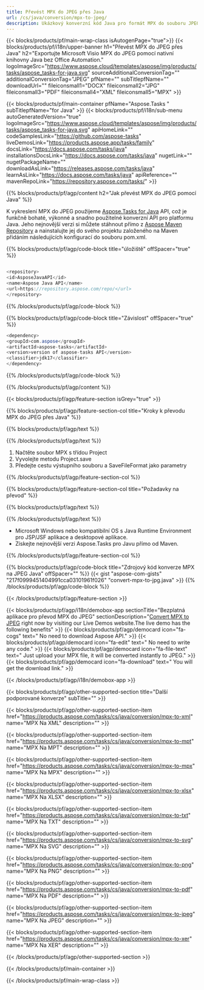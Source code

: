 ```yaml
---
title: Převést MPX do JPEG přes Java 
url: /cs/java/conversion/mpx-to-jpeg/ 
description: Ukázkový konverzní kód Java pro formát MPX do souboru JPEG. Tento příklad kódu použijte k převodu MPX na JPEG v jakékoli webové nebo desktopové aplikaci založené na Javě.
---
```


{{< blocks/products/pf/main-wrap-class isAutogenPage="true">}}
{{< blocks/products/pf/i18n/upper-banner h1="Převést MPX do JPEG přes Java" h2="Exportujte Microsoft Visio MPX do JPEG pomocí nativní knihovny Java bez Office Automation." logoImageSrc="https://www.aspose.cloud/templates/aspose/img/products/tasks/aspose_tasks-for-java.svg" sourceAdditionalConversionTag="" additionalConversionTag="JPEG" pfName="" subTitlepfName="" downloadUrl="" fileiconsmall1="DOCX" fileiconsmall2="JPG" fileiconsmall3="PDF" fileiconsmall4="XML" fileiconsmall5="MPX" >}}

{{< blocks/products/pf/main-container pfName="Aspose.Tasks " subTitlepfName="for Java" >}}
{{< blocks/products/pf/i18n/sub-menu autoGeneratedVersion="true" logoImageSrc="https://www.aspose.cloud/templates/aspose/img/products/tasks/aspose_tasks-for-java.svg" apiHomeLink="" codeSamplesLink="https://github.com/aspose-tasks" liveDemosLink="https://products.aspose.app/tasks/family" docsLink="https://docs.aspose.com/tasks/java" installationsDocsLink="https://docs.aspose.com/tasks/java" nugetLink="" nugetPackageName="" downloadAsLink="https://releases.aspose.com/tasks/java" learnAsLink="https://docs.aspose.com/tasks/java" apiReference="" mavenRepoLink="https://repository.aspose.com/tasks/" >}}

{{% blocks/products/pf/agp/content h2="Jak převést MPX do JPEG pomocí Java" %}}

K vykreslení MPX do JPEG použijeme
 [Aspose.Tasks for Java](https://products.aspose.com/tasks/java)
 API, což je funkčně bohaté, výkonné a snadno použitelné konverzní API pro platformu Java. Jeho nejnovější verzi si můžete stáhnout přímo z
 [Aspose Maven Repository](https://repository.aspose.com/tasks/)
 a nainstalujte jej do svého projektu založeného na Maven přidáním následujících konfigurací do souboru pom.xml.

{{% blocks/products/pf/agp/code-block title="úložiště" offSpacer="true" %}}

```cs

<repository>
<id>AsposeJavaAPI</id>
<name>Aspose Java API</name>
<url>https://repository.aspose.com/repo/</url>
</repository>

```

{{% /blocks/products/pf/agp/code-block %}}

{{% blocks/products/pf/agp/code-block title="Závislost" offSpacer="true" %}}

```cs
<dependency>
<groupId>com.aspose</groupId>
<artifactId>aspose-tasks</artifactId>
<version>version of aspose-tasks API</version>
<classifier>jdk17</classifier>
</dependency>

```

{{% /blocks/products/pf/agp/code-block %}}

{{% /blocks/products/pf/agp/content %}}

{{< blocks/products/pf/agp/feature-section isGrey="true" >}}

{{% blocks/products/pf/agp/feature-section-col title="Kroky k převodu MPX do JPEG přes Java" %}}

{{% blocks/products/pf/agp/text %}}

{{% /blocks/products/pf/agp/text %}}

1. Načtěte soubor MPX s třídou Project
1. Vyvolejte metodu Project.save
1. Předejte cestu výstupního souboru a SaveFileFormat jako parametry

{{% /blocks/products/pf/agp/feature-section-col %}}

{{% blocks/products/pf/agp/feature-section-col title="Požadavky na převod" %}}

{{% blocks/products/pf/agp/text %}}

{{% /blocks/products/pf/agp/text %}}

- Microsoft Windows nebo kompatibilní OS s Java Runtime Environment pro JSP/JSF aplikace a desktopové aplikace.
- Získejte nejnovější verzi Aspose.Tasks pro Javu přímo od Maven.

{{% /blocks/products/pf/agp/feature-section-col %}}

{{% blocks/products/pf/agp/code-block title="Zdrojový kód konverze MPX na JPEG Java" offSpacer="" %}}
{{< gist "aspose-com-gists" "217f0999451404991cca03101961f026" "convert-mpx-to-jpg.java" >}}
{{% /blocks/products/pf/agp/code-block %}}

{{< /blocks/products/pf/agp/feature-section >}}

<!-- aboutfile Starts -->

{{< blocks/products/pf/agp/i18n/demobox-app sectionTitle="Bezplatná aplikace pro převod MPX do JPEG" sectionDescription="[Convert MPX to JPEG](https://products.aspose.app/tasks/conversion/mpx-to-jpeg) right now by visiting our Live Demos website.The live demo has the following benefits" >}}
        {{< blocks/products/pf/agp/democard icon="fa-cogs" text=" No need to download Aspose API." >}}
        {{< blocks/products/pf/agp/democard icon="fa-edit" text=" No need to write any code." >}}
        {{< blocks/products/pf/agp/democard icon="fa-file-text" text=" Just upload your MPX file, it will be converted instantly to JPEG." >}}
        {{< blocks/products/pf/agp/democard icon="fa-download" text=" You will get the download link." >}}

{{< /blocks/products/pf/agp/i18n/demobox-app >}}

<!-- aboutfile Ends -->

{{< blocks/products/pf/agp/other-supported-section title="Další podporované konverze" subTitle="" >}}

{{< blocks/products/pf/agp/other-supported-section-item href="https://products.aspose.com/tasks/cs/java/conversion/mpx-to-xml" name="MPX Na XML" description="" >}}

{{< blocks/products/pf/agp/other-supported-section-item href="https://products.aspose.com/tasks/cs/java/conversion/mpx-to-mpt" name="MPX Na MPT" description="" >}}

{{< blocks/products/pf/agp/other-supported-section-item href="https://products.aspose.com/tasks/cs/java/conversion/mpx-to-mpx" name="MPX Na MPX" description="" >}}

{{< blocks/products/pf/agp/other-supported-section-item href="https://products.aspose.com/tasks/cs/java/conversion/mpx-to-xlsx" name="MPX Na XLSX" description="" >}}

{{< blocks/products/pf/agp/other-supported-section-item href="https://products.aspose.com/tasks/cs/java/conversion/mpx-to-txt" name="MPX Na TXT" description="" >}}

{{< blocks/products/pf/agp/other-supported-section-item href="https://products.aspose.com/tasks/cs/java/conversion/mpx-to-svg" name="MPX Na SVG" description="" >}}

{{< blocks/products/pf/agp/other-supported-section-item href="https://products.aspose.com/tasks/cs/java/conversion/mpx-to-png" name="MPX Na PNG" description="" >}}

{{< blocks/products/pf/agp/other-supported-section-item href="https://products.aspose.com/tasks/cs/java/conversion/mpx-to-pdf" name="MPX Na PDF" description="" >}}

{{< blocks/products/pf/agp/other-supported-section-item href="https://products.aspose.com/tasks/cs/java/conversion/mpx-to-jpeg" name="MPX Na JPEG" description="" >}}

{{< blocks/products/pf/agp/other-supported-section-item href="https://products.aspose.com/tasks/cs/java/conversion/mpx-to-xer" name="MPX Na XER" description="" >}}



{{< /blocks/products/pf/agp/other-supported-section >}}

{{< /blocks/products/pf/main-container >}}
    
{{< /blocks/products/pf/main-wrap-class >}}